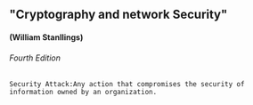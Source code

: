  ##      "Cryptography and network Security"
 ####              (William Stanllings)
 ######                   Fourth Edition
 ```
Security Attack:Any action that compromises the security of information owned by an organization. 
  ````
